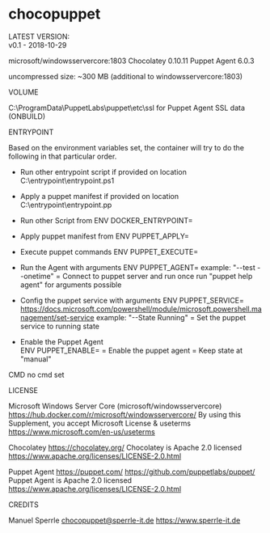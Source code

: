 # chocopuppet

LATEST VERSION:  
v0.1 - 2018-10-29

microsoft/windowsservercore:1803
Chocolatey 0.10.11
Puppet Agent 6.0.3

uncompressed size: ~300 MB (additional to windowsservercore:1803)


VOLUME 

C:\ProgramData\PuppetLabs\puppet\etc\ssl
for Puppet Agent SSL data (ONBUILD)



ENTRYPOINT

Based on the environment variables set,
the container will try to do the following in that particular order.

- Run other entrypoint script 
	if provided on location C:\entrypoint\entrypoint.ps1

- Apply a puppet manifest 
	if provided on location C:\entrypoint\entrypoint.pp

- Run other Script 
	from ENV DOCKER_ENTRYPOINT=<file>

- Apply puppet manifest 
	from ENV PUPPET_APPLY=<file>

- Execute puppet commands 
	ENV PUPPET_EXECUTE=<string>

- Run the Agent with arguments 
	ENV PUPPET_AGENT=<arguments> 
	example: "--test --onetime" = Connect to puppet server and run once
	run "puppet help agent" for arguments possible

- Config the puppet service with arguments
	ENV PUPPET_SERVICE=<arguments>
	https://docs.microsoft.com/powershell/module/microsoft.powershell.management/set-service
	example: "--State Running" = Set the puppet service to running state
	
- Enable the Puppet Agent  
	ENV PUPPET_ENABLE=<anyvalue>
	<anyvalue> = Enable the puppet agent
	<novalue> = Keep state at "manual"


CMD
no cmd set


LICENSE

Microsoft Windows Server Core (microsoft/windowsservercore)
https://hub.docker.com/r/microsoft/windowsservercore/
By using this Supplement, you accept Microsoft License & useterms
https://www.microsoft.com/en-us/useterms

Chocolatey
https://chocolatey.org/
Chocolatey is Apache 2.0 licensed
https://www.apache.org/licenses/LICENSE-2.0.html

Puppet Agent
https://puppet.com/
https://github.com/puppetlabs/puppet/
Puppet Agent is Apache 2.0 licensed
https://www.apache.org/licenses/LICENSE-2.0.html


CREDITS

Manuel Sperrle
chocopuppet@sperrle-it.de
https://www.sperrle-it.de

